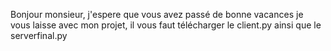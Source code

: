 Bonjour monsieur, 
j'espere que vous avez passé de bonne vacances je vous laisse avec mon projet, il vous faut télécharger le client.py ainsi que le serverfinal.py

